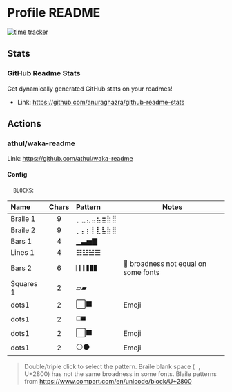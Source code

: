 # Profile README

[![time tracker](https://wakatime.com/badge/github/nelson6e65/nelson6e65.svg)](https://wakatime.com/badge/github/nelson6e65/nelson6e65)

## Stats

### GitHub Readme Stats

Get dynamically generated GitHub stats on your readmes!

- Link: https://github.com/anuraghazra/github-readme-stats


## Actions

### athul/waka-readme

Link: https://github.com/athul/waka-readme

#### Config

⠀
`BLOCKS`:

|   Name    | Chars | Pattern  |                  Notes                  |
|:--------- |:-----:|:-------- | --------------------------------------- |
| Braile 1  |   9   | ⡀⣀⣄⣤⣦⣶⣷⣿ |                                         |
| Braile 2  |   9   | ⡀⡄⡆⡇⣇⣧⣷⣿ |                                         |
| Bars 1    |   4   | ▁▃▅▇     |                                         |
| Lines 1   |   4   | ☷☳☱☰     |                                         |
| Bars 2    |   6   | `▏▎▍▋▊▉` | :bug: broadness not equal on some fonts |
| Squares 1 |   2   | ▱▰       |                                         |
| dots1     |   2   | ⬜⬛     | Emoji                                   |
| dots1     |   2   | ◻️◼️     |                                         |
| dots1     |   2   | ⬜⬛     | Emoji                                   |
| dots1     |   2   | ⚪⚫     | Emoji                                   |

> Double/triple click to select the pattern.
> Braile blank space (`⠀`, U+2800) has not the same broadness in some fonts.
> Blaile patterns from https://www.compart.com/en/unicode/block/U+2800
